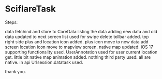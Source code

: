 # SciflareTask

Steps:

data fetchind and store to CoreData
listing the data
adding new data and old data updated to next screen
list used for swipe delete
tollbar added. top right side plus and location icon added.
plus icon move to new data add screen
location icon move to mapview screen.
native map updated. iOS 17 supporting functionality used.
UserAnnotation used for user current location get.
little bit native map animation added. 
nothing third party used. all are native.
in api Urlsession.datatask used.


thank you.
